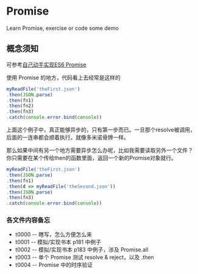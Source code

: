 # Promise

Learn Promise, exercise or code some demo

## 概念须知

可参考[自己动手实现ES6 Promise](https://www.jianshu.com/p/48e193c4662e)

使用 Promise 的地方，代码看上去经常是这样的

```javascript
myReadFile('theFirst.json')
.then(JSON.parse)
.then(fn1)
.then(fn2)
.then(fn3)
.catch(console.error.bind(console))
```

上面这个例子中，真正能够异步的，只有第一步而已。一旦那个resolve被调用，后面的一连串都会顺着执行。就像多米诺骨牌一样。

那么如果中间有另一个地方需要异步怎么办呢，比如我需要读取另外一个文件？ 你只需要在某个传给then的函数里面，返回一个新的Promise对象就行。

```javascript
myReadFile('theFirst.json')
.then(JSON.parse)
.then(fn1)
.then(d => myReadFile('theSecond.json'))
.then(JSON.parse)
.then(fn3)
.catch(console.error.bind(console))
```


### 各文件内容备忘

* t0000 -- 瞎写，怎么方便怎么来
* t0001 -- 模拟/实现书本 p181 中例子
* t0002 -- 模拟/实现书本 p183 中例子，涉及 Promise.all
* t0003 -- 单个 Promise 测试 resolve & reject，以及 .then
* t0004 -- Promise 中的时序验证